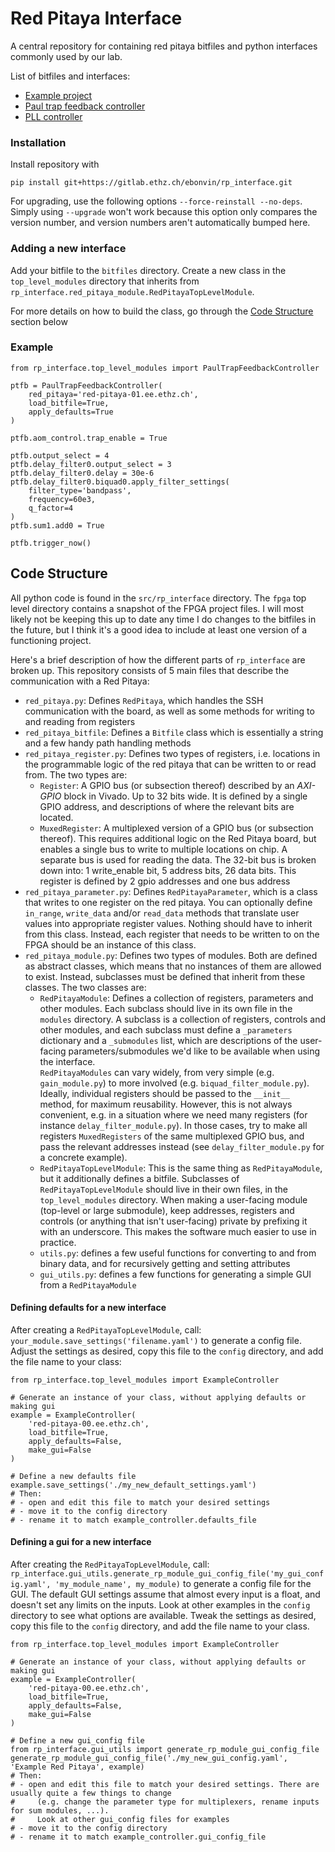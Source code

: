 # Red Pitaya Interface 

A central repository for containing red pitaya bitfiles and python interfaces commonly used by our lab.

List of bitfiles and interfaces:
- [Example project](docs/example_project.md)
- [Paul trap feedback controller](docs/paul_trap_feedback_controller.md)
- [PLL controller](docs/pll_controller.md)

### Installation
Install repository with
```shell
pip install git+https://gitlab.ethz.ch/ebonvin/rp_interface.git
```

For upgrading, use the following options `--force-reinstall --no-deps`. Simply using `--upgrade` won't work because this option only compares the version number, and version numbers aren't automatically bumped here.

### Adding a new interface
Add your bitfile to the `bitfiles` directory. Create a new class in the `top_level_modules` directory that inherits from `rp_interface.red_pitaya_module.RedPitayaTopLevelModule`.

For more details on how to build the class, go through the [Code Structure](#code-structure) section below

### Example

```python3
from rp_interface.top_level_modules import PaulTrapFeedbackController

ptfb = PaulTrapFeedbackController(
    red_pitaya='red-pitaya-01.ee.ethz.ch',
    load_bitfile=True,
    apply_defaults=True
)

ptfb.aom_control.trap_enable = True

ptfb.output_select = 4
ptfb.delay_filter0.output_select = 3
ptfb.delay_filter0.delay = 30e-6
ptfb.delay_filter0.biquad0.apply_filter_settings(
    filter_type='bandpass',
    frequency=60e3,
    q_factor=4
)
ptfb.sum1.add0 = True

ptfb.trigger_now()
```

## Code Structure

All python code is found in the `src/rp_interface` directory. The `fpga` top level directory contains a snapshot of the FPGA project files. I will most likely not be keeping this up to date any time I do changes to the bitfiles in the future, but I think it's a good idea to include at least one version of a functioning project. 

Here's a brief description of how the different parts of `rp_interface` are broken up. This repository consists of 5 main files that describe the communication with a Red Pitaya:

- `red_pitaya.py`: Defines `RedPitaya`, which handles the SSH communication with the board, as well as some methods for writing to and reading from registers
- `red_pitaya_bitfile`: Defines a `Bitfile` class which is essentially a string and a few handy path handling methods
- `red_pitaya_register.py`: Defines two types of registers, i.e. locations in the programmable logic of the red pitaya that can be written to or read from. The two types are:
  - `Register`: A GPIO bus (or subsection thereof) described by an _AXI-GPIO_ block in Vivado. Up to 32 bits wide. It is defined by a single GPIO address, and descriptions of where the relevant bits are located.
  - `MuxedRegister`: A multiplexed version of a GPIO bus (or subsection thereof). This requires additional logic on the Red Pitaya board, but enables a single bus to write to multiple locations on chip. A separate bus is used for reading the data. The 32-bit bus is broken down into: 1 write_enable bit, 5 address bits, 26 data bits. This register is defined by 2 gpio addresses and one bus address
- `red_pitaya_parameter.py`: Defines `RedPitayaParameter`, which is a class that writes to one register on the red pitaya. You can optionally define `in_range`, `write_data` and/or `read_data` methods that translate user values into appropriate register values. Nothing should have to inherit from this class. Instead, each register that needs to be written to on the FPGA should be an instance of this class.
- `red_pitaya_module.py`: Defines two types of modules. Both are defined as abstract classes, which means that no instances of them are allowed to exist. Instead, subclasses must be defined that inherit from these classes. The two classes are:
  - `RedPitayaModule`: Defines a collection of registers, parameters and other modules. Each subclass should live in its own file in the `modules` directory. A subclass is a collection of registers, controls and other modules, and each subclass must define a `_parameters` dictionary and a `_submodules` list, which are descriptions of the user-facing parameters/submodules we'd like to be available when using the interface.  
  `RedPitayaModules` can vary widely, from very simple (e.g. `gain_module.py`) to more involved (e.g. `biquad_filter_module.py`). Ideally, individual registers should be passed to the `__init__` method, for maximum reusability. However, this is not always convenient, e.g. in a situation where we need many registers (for instance `delay_filter_module.py`). In those cases, try to make all registers `MuxedRegisters` of the same multiplexed GPIO bus, and pass the relevant addresses instead (see `delay_filter_module.py` for a concrete example).
  - `RedPitayaTopLevelModule`: This is the same thing as `RedPitayaModule`, but it additionally defines a bitfile. Subclasses of `RedPitayaTopLevelModule` should live in their own files, in the `top_level_modules` directory. When making a user-facing module (top-level or large submodule), keep addresses, registers and controls (or anything that isn't user-facing) private by prefixing it with an underscore. This makes the software much easier to use in practice.
  - `utils.py`: defines a few useful functions for converting to and from binary data, and for recursively getting and setting attributes
  - `gui_utils.py`: defines a few functions for generating a simple GUI from a `RedPitayaModule`


#### Defining defaults for a new interface
After creating a `RedPitayaTopLevelModule`, call: `your_module.save_settings('filename.yaml')` to generate a config file. Adjust the settings as desired, copy this file to the `config` directory, and add the file name to your class:

```python3
from rp_interface.top_level_modules import ExampleController

# Generate an instance of your class, without applying defaults or making gui
example = ExampleController(
    'red-pitaya-00.ee.ethz.ch',
    load_bitfile=True,
    apply_defaults=False,
    make_gui=False
)

# Define a new defaults file
example.save_settings('./my_new_default_settings.yaml')
# Then:
# - open and edit this file to match your desired settings
# - move it to the config directory
# - rename it to match example_controller.defaults_file
```

#### Defining a gui for a new interface
After creating the `RedPitayaTopLevelModule`, call: `rp_interface.gui_utils.generate_rp_module_gui_config_file('my_gui_config.yaml', 'my_module_name', my_module)` to generate a config file for the GUI. The default GUI settings assume that almost every input is a float, and doesn't set any limits on the inputs. Look at other examples in the `config` directory to see what options are available. Tweak the settings as desired, copy this file to the `config` directory, and add the file name to your class.

```python3
from rp_interface.top_level_modules import ExampleController

# Generate an instance of your class, without applying defaults or making gui
example = ExampleController(
    'red-pitaya-00.ee.ethz.ch',
    load_bitfile=True,
    apply_defaults=False,
    make_gui=False
)

# Define a new gui_config file
from rp_interface.gui_utils import generate_rp_module_gui_config_file
generate_rp_module_gui_config_file('./my_new_gui_config.yaml', 'Example Red Pitaya', example)
# Then:
# - open and edit this file to match your desired settings. There are usually quite a few things to change
#     (e.g. change the parameter type for multiplexers, rename inputs for sum modules, ...).
#     Look at other gui_config files for examples 
# - move it to the config directory
# - rename it to match example_controller.gui_config_file
```